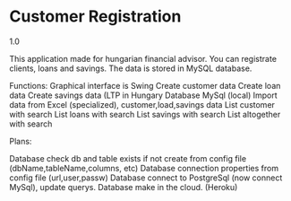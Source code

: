# Customer Registration
1.0

This application made for hungarian financial advisor. 
You can registrate clients, loans and savings. 
The data is stored in MySQL database.

Functions:
Graphical interface is Swing 
Create customer data
Create loan data 
Create savings data (LTP in Hungary
Database MySql (local)
Import data from Excel (specialized), customer,load,savings data
List customer with search
List loans with search
List savings with search
List altogether with search


Plans:

Database check db and table exists if not create from config file (dbName,tableName,columns, etc)
Database connection properties from config file (url,user,passw)
Database connect to PostgreSql (now connect MySql), update querys. 
Database make in the cloud. (Heroku)


